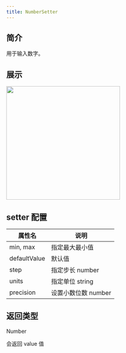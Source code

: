 ```yaml
---
title: NumberSetter
---
```

## 简介
用于输入数字。
## 展示

<img src="https://img.alicdn.com/imgextra/i3/O1CN01b9bRiX1C6F4pCV7GB_!!6000000000031-2-tps-576-402.png" width="300"/>

## setter 配置
| 属性名 | 说明 |
| --- | --- |
| min, max | 指定最大最小值 |
| defaultValue | 默认值 |
| step | 指定步长 number |
| units | 指定单位 string |
| precision | 设置小数位数 number |

## 返回类型
Number

会返回 value 值
